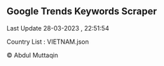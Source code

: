 

## Google Trends Keywords Scraper 
 
Last Update 28-03-2023 , 22:51:54

Country List :
VIETNAM.json



© Abdul Muttaqin 
